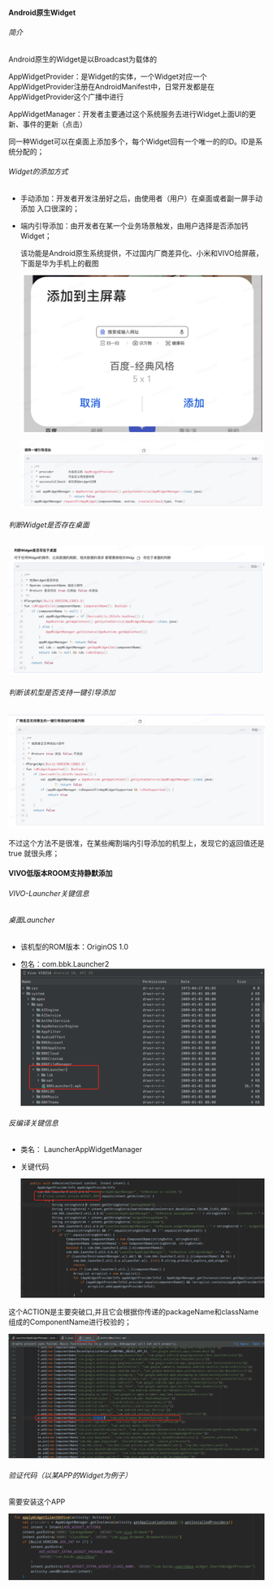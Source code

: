 #### Android原生Widget

###### 简介

Android原生的Widget是以Broadcast为载体的

AppWidgetProvider：是Widget的实体，一个Widget对应一个AppWidgetProvider注册在AndroidManifest中，日常开发都是在AppWidgetProvider这个广播中进行

AppWidgetManager：开发者主要通过这个系统服务去进行Widget上面UI的更新、事件的更新（点击）

同一种Widget可以在桌面上添加多个，每个Widget回有一个唯一的的ID。ID是系统分配的；

###### Widget的添加方式

-   手动添加：开发者开发注册好之后，由使用者（用户）在桌面或者副一屏手动添加 入口很深的；
    
-   端内引导添加：由开发者在某一个业务场景触发，由用户选择是否添加钙Widget；
    
    该功能是Android原生系统提供，不过国内厂商差异化、小米和VIVO给屏蔽，下面是华为手机上的截图
    
    ![image-20221120104741866](https://raw.githubusercontent.com/dashingqi/DQPicBeg/main/image-20221120104741866.png)
    
    ![image-20221120104622092](https://raw.githubusercontent.com/dashingqi/DQPicBeg/main/image-20221120104622092.png)
    

###### 判断Widget是否存在桌面

![image-20221120104846093](https://raw.githubusercontent.com/dashingqi/DQPicBeg/main/image-20221120104846093.png)

###### 判断该机型是否支持一键引导添加

![image-20221120104906771](https://raw.githubusercontent.com/dashingqi/DQPicBeg/main/image-20221120104906771.png)

不过这个方法不是很准，在某些阉割端内引导添加的机型上，发现它的返回值还是true 就很头疼；

#### VIVO低版本ROOM支持静默添加

###### VIVO-Launcher关键信息

###### 桌面Launcher

-   该机型的ROM版本：OriginOS 1.0
    
-   包名：com.bbk.Launcher2![image-20221120101806132](https://raw.githubusercontent.com/dashingqi/DQPicBeg/main/image-20221120101806132.png)
    

###### 反编译关键信息

-   类名： LauncherAppWidgetManager
    
-   关键代码
    
    ![image-20221120102035156](https://raw.githubusercontent.com/dashingqi/DQPicBeg/main/image-20221120102035156.png)
    

这个ACTION是主要突破口,并且它会根据你传递的packageName和className组成的ComponentName进行校验的；

![image-20221120103302366](https://raw.githubusercontent.com/dashingqi/DQPicBeg/main/image-20221120103302366.png)

###### 验证代码（以某APP的Widget为例子）

需要安装这个APP

![image-20221120102846912](https://raw.githubusercontent.com/dashingqi/DQPicBeg/main/image-20221120102846912.png)
